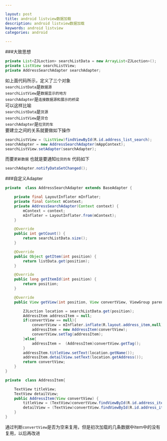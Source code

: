 ```yaml
---

layout: post
title: android listview数据加载
description: android listview数据加载
keywords: android listview
categories: android

---
```



###大致思想
```java
private List<ZJLoction> searchListData = new ArrayList<ZJLoction>();
private ListView searchListView;
private AddressSearchAdapter searchAdapter;
```

如上面代码所示，定义了三个对象  
`searchListData`是`数据源`  
`searchListView`是`数据显示的地方`  
`searchAdapter`是`连接数据源和展示的桥梁`   
可以这样比喻  
`searchListData`是`货源`   
`searchListView`是`货仓`  
`searchAdapter`是`拉货的车`    
要建立之间的关系就要做如下操作  

```java
searchListView = (ListView)findViewById(R.id.address_list_search);
searchAdapter = new AddressSearchAdapter(mAppContext);
searchListView.setAdapter(searchAdapter);      
```

而要`更新数据` 也就是要通知`拉货的车` 代码如下

```java
searchAdapter.notifyDataSetChanged();
```

###自定义Adapter

```java
private  class AddressSearchAdapter extends BaseAdapter {

    private final LayoutInflater mInflater;
    private final Context mContext;
    private AddressSearchAdapter(Context context) {
        mContext = context;
        mInflater = LayoutInflater.from(mContext);
    }

    @Override
    public int getCount() {
        return searchListData.size();
    }

    @Override
    public Object getItem(int position) {
        return listData.get(position);
    }

    @Override
    public long getItemId(int position) {
        return position;
    }

    @Override
    public View getView(int position, View convertView, ViewGroup parent) {

        ZJLoction location = searchListData.get(position);
        AddressItem addressItem = null;
        if(convertView == null){
            convertView = mInflater.inflate(R.layout.address_item,null);
            addressItem = new AddressItem(convertView);
            convertView.setTag(addressItem);
        }else{
            addressItem =  (AddressItem)convertView.getTag();
        }
        addressItem.titleView.setText(location.getName());
        addressItem.detailView.setText(location.getAddress());
        return convertView;
    }
}

private  class AddressItem{

    TextView titleView;
    TextView detailView;
    public AddressItem(View convertView) {
        titleView = (TextView)convertView.findViewById(R.id.address_item_title);
        detailView = (TextView)convertView.findViewById(R.id.address_item_detail);
    }
}
```

通过判断`convertView`是否为空来复用，但是初次加载的几条数据中item中的没有复用，以后再改进




